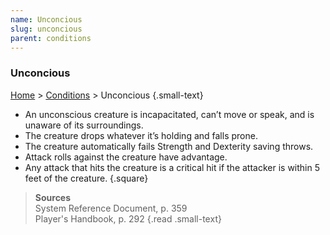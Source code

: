 ```yaml
---
name: Unconcious
slug: unconcious
parent: conditions
---
```

### Unconcious
 [Home](dm-operations-center) > [Conditions](conditions) > Unconcious {.small-text}

- An unconscious creature is incapacitated, can’t move or speak, and is unaware of its surroundings.
- The creature drops whatever it’s holding and falls prone.
- The creature automatically fails Strength and Dexterity saving throws.
- Attack rolls against the creature have advantage.
- Any attack that hits the creature is a critical hit if the attacker is within 5 feet of the creature.
{.square}

> **Sources** <br/>
> System Reference Document, p. 359<br/>
> Player's Handbook, p. 292
{.read .small-text}